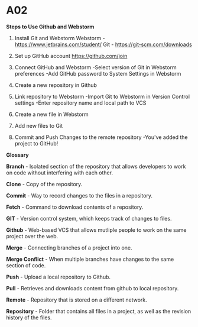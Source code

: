 # A02

**Steps to Use Github and Webstorm**

1. Install Git and Webstorm
     Webstorm - https://www.jetbrains.com/student/
     Git - https://git-scm.com/downloads

2. Set up GitHub account
     https://github.com/join

3. Connect GitHub and Webstorm
     -Select version of Git in Webstorm preferences
     -Add GitHub password to System Settings in Webstorm

4. Create a new repository in Github

5. Link repository to Webstorm
     -Import Git to Webstorm in Version Control settings
     -Enter repository name and local path to VCS

7. Create a new file in Webstorm

8. Add new files to Git

9. Commit and Push Changes to the remote repository
     -You've added the project to GitHub!


**Glossary**

**Branch** - Isolated section of the repository that allows developers to work on code without interfering with each other.

**Clone** - Copy of the repository.

**Commit** - Way to record changes to the files in a repository.

**Fetch** - Command to download contents of a repository.

**GIT** - Version control system, which keeps track of changes to files.

**Github** - Web-based VCS that allows mutliple people to work on the same project over the web.

**Merge** - Connecting branches of a project into one.

**Merge Conflict** - When multiple branches have changes to the same section of code.

**Push** - Upload a local repository to Github.

**Pull** - Retrieves and downloads content from github to local repository.

**Remote** - Repository that is stored on a different network.

**Repository** - Folder that contains all files in a project, as well as the revision history of the files.
